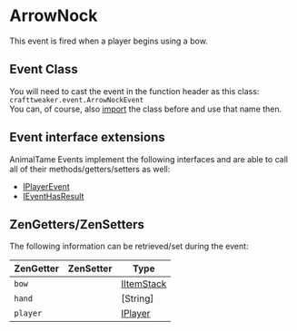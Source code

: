 # ArrowNock

This event is fired when a player begins using a bow.
## Event Class
You will need to cast the event in the function header as this class:  
`crafttweaker.event.ArrowNockEvent`  
You can, of course, also [import](/AdvancedFunctions/Import/) the class before and use that name then.

## Event interface extensions
AnimalTame Events implement the following interfaces and are able to call all of their methods/getters/setters as well:

- [IPlayerEvent](/Vanilla/Events/Events/IPlayerEvent/)
- [IEventHasResult](/Vanilla/Events/Events/IEventHasResult/)


## ZenGetters/ZenSetters
The following information can be retrieved/set during the event:

| ZenGetter | ZenSetter | Type                                     |
| --------- | --------- | ---------------------------------------- |
| `bow`     |           | [IItemStack](/Vanilla/Items/IItemStack/) |
| `hand`    |           | [String]                                 |
| `player`  |           | [IPlayer](/Vanilla/Players/IPlayer/)     |
